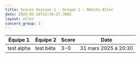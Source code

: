 ```yaml
---
title: Scores Session 1 - Groupe 1 - Matchs Aller
date: 2025-05-26T13:34:27.308Z
layout: aller
concern_group: 1
---
```




| Équipe 1 | Équipe 2 | Score | Date |
|----------|----------|-------|------|
| test alpha | test béta | 3-0 | 31 mars 2025 à 20:30 |
